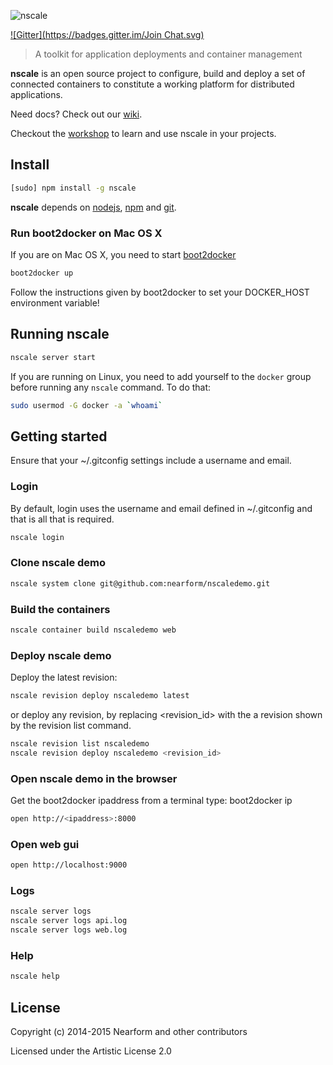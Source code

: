 
![nscale](https://raw.githubusercontent.com/nearform/nscale/67447192084bd398b94a58ef93451ab18a3bd27a/docs/images/logo.png)

[![Gitter](https://badges.gitter.im/Join Chat.svg)](https://gitter.im/nearform/nscale?utm_source=badge&utm_medium=badge&utm_campaign=pr-badge&utm_content=badge)

> A toolkit for application deployments and container management

__nscale__ is an open source project to configure, build and deploy a set of connected containers to constitute a working platform for distributed applications.

Need docs? Check out our
[wiki](https://github.com/nearform/nscale/wiki).

Checkout the [workshop](https://github.com/nearform/nscale-workshop) to learn and use nscale in your projects.

## Install

```sh
[sudo] npm install -g nscale
```

__nscale__ depends on [nodejs](http://nodejs.org/), [npm](http://npmjs.org/) and [git](http://git-scm.com/).

### Run boot2docker on Mac OS X

If you are on Mac OS X, you need to start [boot2docker](https://github.com/boot2docker/boot2docker)

```sh
boot2docker up
```

Follow the instructions given by boot2docker to set your DOCKER_HOST environment variable!

## Running nscale

```sh
nscale server start
```

If you are running on Linux, you need to add yourself to the `docker`
group before running any `nscale` command. To do that:

```sh
sudo usermod -G docker -a `whoami`
```

## Getting started
Ensure that your ~/.gitconfig settings include a username and email.

### Login

By default, login uses the username and email defined in ~/.gitconfig and that is all that is required.

```sh
nscale login
```

### Clone nscale demo

```sh
nscale system clone git@github.com:nearform/nscaledemo.git
```

### Build the containers

```sh
nscale container build nscaledemo web
```

### Deploy nscale demo


Deploy the latest revision:

```sh
nscale revision deploy nscaledemo latest
```

or deploy any revision, by replacing \<revision_id\>
with the a revision shown by the revision list command.

```sh
nscale revision list nscaledemo
nscale revision deploy nscaledemo <revision_id>
```

### Open nscale demo in the browser

Get the boot2docker ipaddress from a terminal type:
  boot2docker ip

```sh
open http://<ipaddress>:8000
```

### Open web gui

```sh
open http://localhost:9000
```

### Logs

```sh
nscale server logs
nscale server logs api.log
nscale server logs web.log
```

### Help

```sh
nscale help
```

## License

Copyright (c) 2014-2015 Nearform and other contributors

Licensed under the Artistic License 2.0
